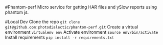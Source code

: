 #Phantom-perf
Micro service for getting HAR files and ySlow reports using phantom js.

#Local Dev
Clone the repo
`git clone git@github.com:photodialectic/phantom-perf.git`
Create a virtual environment
`virtualenv env`
Activate environment
`source env/bin/activate`
Install requirements
`pip install -r requirements.txt`
